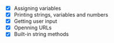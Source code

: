 - [x] Assigning variables
- [x] Printing strings, variables and numbers
- [x] Getting user input
- [x] Openning URLs
- [x] Built-in string methods
